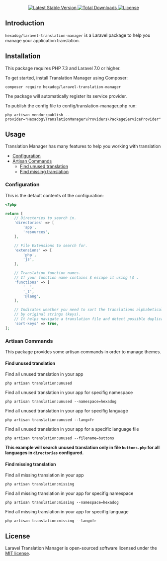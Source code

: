 <p align="center">
    <a href="https://packagist.org/packages/hexadog/laravel-translation-manager">
        <img src="https://poser.pugx.org/hexadog/laravel-translation-manager/v" alt="Latest Stable Version">
    </a>
    <a href="https://packagist.org/packages/hexadog/laravel-translation-manager">
        <img src="https://poser.pugx.org/hexadog/laravel-translation-manager/downloads" alt="Total Downloads">
    </a>
    <a href="https://packagist.org/packages/hexadog/laravel-themes-manager">
        <img src="https://poser.pugx.org/hexadog/laravel-translation-manager/license" alt="License">
    </a>
</p>

<!-- omit in toc -->
## Introduction
<code>hexadog/laravel-translation-manager</code> is a Laravel package to help you manage your application translation.

<!-- omit in toc -->
## Installation
This package requires PHP 7.3 and Laravel 7.0 or higher.

To get started, install Translation Manager using Composer:
```shell
composer require hexadog/laravel-translation-manager
```

The package will automatically register its service provider.

To publish the config file to config/translation-manager.php run:
```shell
php artisan vendor:publish --provider="Hexadog\TranslationManager\Providers\PackageServiceProvider"
```

<!-- omit in toc -->
## Usage
Translation Manager has many features to help you working with translation

- [Configuration](#configuration)
- [Artisan Commands](#artisan-commands)
	- [Find unused translation](#find-unused-translation)
	- [Find missing translation](#find-missing-translation)

### Configuration
This is the default contents of the configuration:
```php
<?php

return [
    // Directories to search in.
	'directories' => [
		'app',
		'resources',
	],

	// File Extensions to search for.
	'extensions' => [
		'php',
		'js',
	],

	// Translation function names.
	// If your function name contains $ escape it using \$ .
	'functions' => [
		'__',
		'_t',
		'@lang',
	],

	// Indicates weather you need to sort the translations alphabetically
	// by original strings (keys).
	// It helps navigate a translation file and detect possible duplicates.
	'sort-keys' => true,
];
```

### Artisan Commands
This package provides some artisan commands in order to manage themes.

#### Find unused translation
Find all unused translation in your app
```shell
php artisan translation:unused
```

Find all unused translation in your app for specifig namespace
```shell
php artisan translation:unused --namespace=hexadog
```

Find all unused translation in your app for specifig language
```shell
php artisan translation:unused --lang=fr
```

Find all unused translation in your app for a specific language file
```shell
php artisan translation:unused --filename=buttons
```
__This example will search unused translation only in file `buttons.php` for all languages in `directories` configured.__

#### Find missing translation
Find all missing translation in your app
```shell
php artisan translation:missing
```

Find all missing translation in your app for specifig namespace
```shell
php artisan translation:missing --namespace=hexadog
```

Find all missing translation in your app for specifig language
```shell
php artisan translation:missing --lang=fr
```

<!-- omit in toc -->
## License
Laravel Translation Manager is open-sourced software licensed under the [MIT license](LICENSE).

